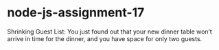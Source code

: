 # node-js-assignment-17
Shrinking Guest List: You just found out that your new dinner table won’t arrive in time for the dinner, and you have space for only two guests.
